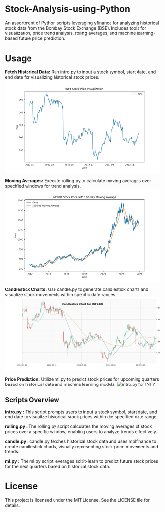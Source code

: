 # Stock-Analysis-using-Python
An assortment of Python scripts leveraging yfinance for analyzing historical stock data from the Bombay Stock Exchange (BSE). Includes tools for visualization, price trend analysis, rolling averages, and machine learning-based future price prediction.

# Usage 
**Fetch Historical Data:** Run intro.py to input a stock symbol, start date, and end date for visualizing historical stock prices.
![intro.py for INFY](Images/intro%20-%20INFY.jpg)

**Moving Averages:** Execute rolling.py to calculate moving averages over specified windows for trend analysis.
![intro.py for INFY](Images/rolling%20-%20INFY.jpg)

**Candlestick Charts:** Use candle.py to generate candlestick charts and visualize stock movements within specific date ranges.
![intro.py for INFY](Images/candle%20-%20INFY.jpg)

**Price Prediction:** Utilize ml.py to predict stock prices for upcoming quarters based on historical data and machine learning models.
![intro.py for INFY](Images/ml%20-%20INFY.jpg)

## Scripts Overview
**intro.py :** This script prompts users to input a stock symbol, start date, and end date to visualize historical stock prices within the specified date range.

**rolling.py :** The rolling.py script calculates the moving averages of stock prices over a specific window, enabling users to analyze trends effectively.

**candle.py :** candle.py fetches historical stock data and uses mplfinance to create candlestick charts, visually representing stock price movements and trends.

**ml.py :** The ml.py script leverages scikit-learn to predict future stock prices for the next quarters based on historical stock data.

# License
This project is licensed under the MIT License. See the LICENSE file for details.
